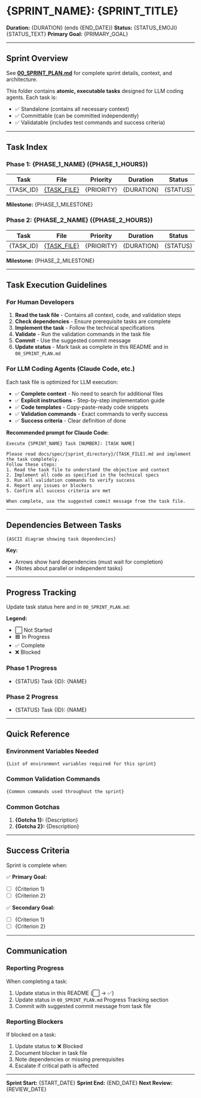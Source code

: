 # {SPRINT_NAME}: {SPRINT_TITLE}

**Duration:** {DURATION} (ends {END_DATE})
**Status:** {STATUS_EMOJI} {STATUS_TEXT}
**Primary Goal:** {PRIMARY_GOAL}

______________________________________________________________________

## Sprint Overview

See **[00_SPRINT_PLAN.md](./00_SPRINT_PLAN.md)** for complete sprint details, context, and architecture.

This folder contains **atomic, executable tasks** designed for LLM coding agents. Each task is:

- ✅ Standalone (contains all necessary context)
- ✅ Committable (can be committed independently)
- ✅ Validatable (includes test commands and success criteria)

______________________________________________________________________

## Task Index

### Phase 1: {PHASE_1_NAME} ({PHASE_1_HOURS})

| Task | File | Priority | Duration | Status |
|------|------|----------|----------|--------|
| {TASK_ID} | [{TASK_FILE}](./{TASK_FILE}) | {PRIORITY} | {DURATION} | {STATUS} |

**Milestone:** {PHASE_1_MILESTONE}

### Phase 2: {PHASE_2_NAME} ({PHASE_2_HOURS})

| Task | File | Priority | Duration | Status |
|------|------|----------|----------|--------|
| {TASK_ID} | [{TASK_FILE}](./{TASK_FILE}) | {PRIORITY} | {DURATION} | {STATUS} |

**Milestone:** {PHASE_2_MILESTONE}

______________________________________________________________________

## Task Execution Guidelines

### For Human Developers

1. **Read the task file** - Contains all context, code, and validation steps
2. **Check dependencies** - Ensure prerequisite tasks are complete
3. **Implement the task** - Follow the technical specifications
4. **Validate** - Run the validation commands in the task file
5. **Commit** - Use the suggested commit message
6. **Update status** - Mark task as complete in this README and in `00_SPRINT_PLAN.md`

### For LLM Coding Agents (Claude Code, etc.)

Each task file is optimized for LLM execution:

- ✅ **Complete context** - No need to search for additional files
- ✅ **Explicit instructions** - Step-by-step implementation guide
- ✅ **Code templates** - Copy-paste-ready code snippets
- ✅ **Validation commands** - Exact commands to verify success
- ✅ **Success criteria** - Clear definition of done

**Recommended prompt for Claude Code:**

```text
Execute {SPRINT_NAME} Task [NUMBER]: [TASK NAME]

Please read docs/spec/{sprint_directory}/[TASK_FILE].md and implement the task completely.
Follow these steps:
1. Read the task file to understand the objective and context
2. Implement all code as specified in the technical specs
3. Run all validation commands to verify success
4. Report any issues or blockers
5. Confirm all success criteria are met

When complete, use the suggested commit message from the task file.
```

______________________________________________________________________

## Dependencies Between Tasks

```text
{ASCII diagram showing task dependencies}
```

**Key:**

- Arrows show hard dependencies (must wait for completion)
- {Notes about parallel or independent tasks}

______________________________________________________________________

## Progress Tracking

Update task status here and in `00_SPRINT_PLAN.md`:

**Legend:**

- ⬜ Not Started
- 🟦 In Progress
- ✅ Complete
- ❌ Blocked

### Phase 1 Progress

- {STATUS} Task {ID}: {NAME}

### Phase 2 Progress

- {STATUS} Task {ID}: {NAME}

______________________________________________________________________

## Quick Reference

### Environment Variables Needed

```bash
{List of environment variables required for this sprint}
```

### Common Validation Commands

```bash
{Common commands used throughout the sprint}
```

### Common Gotchas

1. **{Gotcha 1}:** {Description}
2. **{Gotcha 2}:** {Description}

______________________________________________________________________

## Success Criteria

Sprint is complete when:

✅ **Primary Goal:**

- [ ] {Criterion 1}
- [ ] {Criterion 2}

✅ **Secondary Goal:**

- [ ] {Criterion 1}
- [ ] {Criterion 2}

______________________________________________________________________

## Communication

### Reporting Progress

When completing a task:

1. Update status in this README (⬜ → ✅)
2. Update status in `00_SPRINT_PLAN.md` Progress Tracking section
3. Commit with suggested commit message from task file

### Reporting Blockers

If blocked on a task:

1. Update status to ❌ Blocked
2. Document blocker in task file
3. Note dependencies or missing prerequisites
4. Escalate if critical path is affected

______________________________________________________________________

**Sprint Start:** {START_DATE}
**Sprint End:** {END_DATE}
**Next Review:** {REVIEW_DATE}
